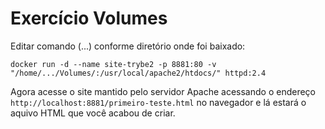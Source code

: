 # Exercício Volumes

Editar comando (...) conforme diretório onde foi baixado:

`docker run -d --name site-trybe2 -p 8881:80 -v "/home/.../Volumes/:/usr/local/apache2/htdocs/" httpd:2.4`

Agora acesse o site mantido pelo servidor Apache acessando o endereço `http://localhost:8881/primeiro-teste.html` no navegador e lá estará o aquivo HTML que você acabou de criar.